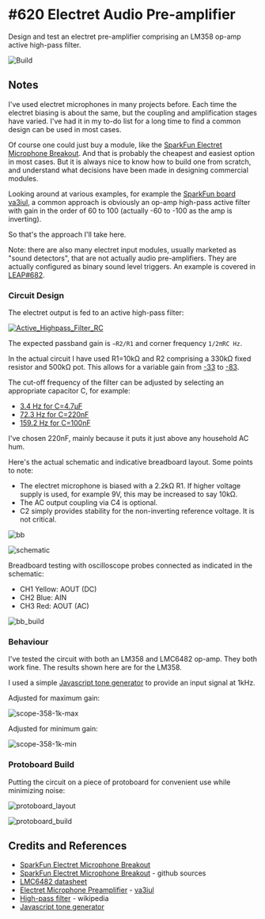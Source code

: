 # #620 Electret Audio Pre-amplifier

Design and test an electret pre-amplifier comprising an LM358 op-amp active high-pass filter.

![Build](./assets/ElectretPreamp_build.jpg?raw=true)

## Notes

I've used electret microphones in many projects before. Each time the electret biasing is about the same, but the coupling and
amplification stages have varied. I've had it in my to-do list for a long time to find a common design can be used in most cases.

Of course one could just buy a module, like the [SparkFun Electret Microphone Breakout](https://www.sparkfun.com/products/12758).
And that is probably the cheapest and easiest option in most cases. But it is always nice to know how to build one from scratch,
and understand what decisions have been made in designing commercial modules.

Looking around at various examples, for example the [SparkFun board](https://www.sparkfun.com/products/12758)
[va3iul](https://www.qsl.net/va3iul/Homebrew_RF_Circuit_Design_Ideas/Microphone_Preamp_Electret.gif),
a common approach is obviously an op-amp high-pass active filter with gain in the order of 60 to 100 (actually -60 to -100 as the amp is inverting).

So that's the approach I'll take here.

Note: there are also many electret input modules, usually marketed as "sound detectors",
that are not actually audio pre-amplifiers.
They are actually configured as binary sound level triggers. An example is covered in
[LEAP#682](../ElectretPreamp).

### Circuit Design

The electret output is fed to an active high-pass filter:

[![Active_Highpass_Filter_RC](./assets/Active_Highpass_Filter_RC.png?raw=true)](https://en.wikipedia.org/wiki/High-pass_filter)

The expected passband gain is `−R2/R1` and corner frequency `1/2πRC Hz`.

In the actual circuit I have used R1=10kΩ and R2 comprising a 330kΩ fixed resistor and 500kΩ pot.
This allows for a variable gain from
[-33](https://www.wolframalpha.com/input?i=-%28330k%CE%A9+%2B+0%CE%A9%29%2F10k%CE%A9) to
[-83](https://www.wolframalpha.com/input?i=-%28330k%CE%A9+%2B+500k%CE%A9%29%2F10k%CE%A9).

The cut-off frequency of the filter can be adjusted by selecting an appropriate capacitor C, for example:

* [3.4 Hz for C=4.7µF](https://www.wolframalpha.com/input?i=1%2F%282%CF%80*10k%CE%A9*4.7%C2%B5F%29)
* [72.3 Hz for C=220nF](https://www.wolframalpha.com/input?i=1%2F%282%CF%80*10k%CE%A9*220nF%29)
* [159.2 Hz for C=100nF](https://www.wolframalpha.com/input?i=1%2F%282%CF%80*10k%CE%A9*100nF%29)

I've chosen 220nF, mainly because it puts it just above any household AC hum.

Here's the actual schematic and indicative breadboard layout. Some points to note:

* The electret microphone is biased with a 2.2kΩ R1. If higher voltage supply is used, for example 9V, this may be increased to say 10kΩ.
* The AC output coupling via C4 is optional.
* C2 simply provides stability for the non-inverting reference voltage. It is not critical.

![bb](./assets/ElectretPreamp_bb.jpg?raw=true)

![schematic](./assets/ElectretPreamp_schematic.jpg?raw=true)

Breadboard testing with oscilloscope probes connected as indicated in the schematic:

* CH1 Yellow: AOUT (DC)
* CH2 Blue: AIN
* CH3 Red: AOUT (AC)

![bb_build](./assets/ElectretPreamp_bb_build.jpg?raw=true)

### Behaviour

I've tested the circuit with both an LM358 and LMC6482 op-amp. They both work fine. The results shown here are for the LM358.

I used a simple [Javascript tone generator](https://codingkata.tardate.com/javascript/tone_generator/) to provide an input signal at 1kHz.

Adjusted for maximum gain:

![scope-358-1k-max](./assets/scope-358-1k-max.gif)

Adjusted for minimum gain:

![scope-358-1k-min](./assets/scope-358-1k-min.gif)

### Protoboard Build

Putting the circuit on a piece of protoboard for convenient use while minimizing noise:

![protoboard_layout](./assets/protoboard_layout.jpg?raw=true)

![protoboard_build](./assets/protoboard_build.jpg?raw=true)

## Credits and References

* [SparkFun Electret Microphone Breakout](https://www.sparkfun.com/products/12758)
* [SparkFun Electret Microphone Breakout](https://github.com/sparkfun/Electret_Microphone_Breakout/tree/Revision) - github sources
* [LMC6482 datasheet](https://www.futurlec.com/Linear/LMC6482IN.shtml)
* [Electret Microphone Preamplifier](https://www.qsl.net/va3iul/Homebrew_RF_Circuit_Design_Ideas/Microphone_Preamp_Electret.gif) - [va3iul](https://www.qsl.net/v/va3iul//Homebrew_RF_Circuit_Design_Ideas/Homebrew_RF_Circuit_Design_Ideas.htm)
* [High-pass filter](https://en.wikipedia.org/wiki/High-pass_filter) - wikipedia
* [Javascript tone generator](https://codingkata.tardate.com/javascript/tone_generator/)
